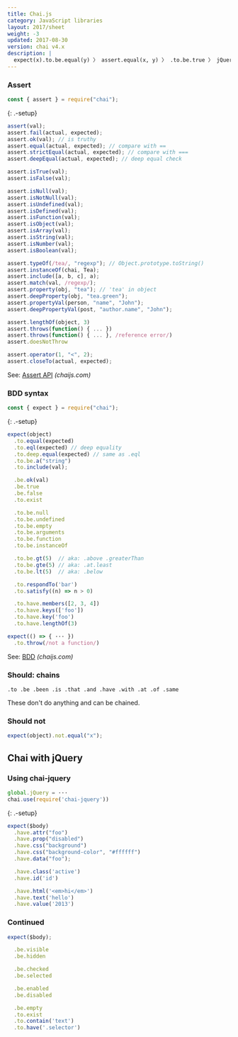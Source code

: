```yaml
---
title: Chai.js
category: JavaScript libraries
layout: 2017/sheet
weight: -3
updated: 2017-08-30
version: chai v4.x
description: |
  expect(x).to.be.equal(y) 〉 assert.equal(x, y) 〉 .to.be.true 〉 jQuery, assertions, TDD and BDD, and other Chai examples.
---
```


### Assert

```js
const { assert } = require("chai");
```

{: .-setup}

```js
assert(val);
assert.fail(actual, expected);
assert.ok(val); // is truthy
assert.equal(actual, expected); // compare with ==
assert.strictEqual(actual, expected); // compare with ===
assert.deepEqual(actual, expected); // deep equal check
```

```js
assert.isTrue(val);
assert.isFalse(val);
```

```js
assert.isNull(val);
assert.isNotNull(val);
assert.isUndefined(val);
assert.isDefined(val);
assert.isFunction(val);
assert.isObject(val);
assert.isArray(val);
assert.isString(val);
assert.isNumber(val);
assert.isBoolean(val);
```

```js
assert.typeOf(/tea/, "regexp"); // Object.prototype.toString()
assert.instanceOf(chai, Tea);
assert.include([a, b, c], a);
assert.match(val, /regexp/);
assert.property(obj, "tea"); // 'tea' in object
assert.deepProperty(obj, "tea.green");
assert.propertyVal(person, "name", "John");
assert.deepPropertyVal(post, "author.name", "John");
```

```js
assert.lengthOf(object, 3)
assert.throws(function() { ... })
assert.throws(function() { ... }, /reference error/)
assert.doesNotThrow
```

```js
assert.operator(1, "<", 2);
assert.closeTo(actual, expected);
```

See: [Assert API](http://chaijs.com/api/assert/) _(chaijs.com)_

### BDD syntax

```js
const { expect } = require("chai");
```

{: .-setup}

```js
expect(object)
  .to.equal(expected)
  .to.eql(expected) // deep equality
  .to.deep.equal(expected) // same as .eql
  .to.be.a("string")
  .to.include(val);
```

```js
  .be.ok(val)
  .be.true
  .be.false
  .to.exist
```

```js
  .to.be.null
  .to.be.undefined
  .to.be.empty
  .to.be.arguments
  .to.be.function
  .to.be.instanceOf
```

```js
  .to.be.gt(5)  // aka: .above .greaterThan
  .to.be.gte(5) // aka: .at.least
  .to.be.lt(5)  // aka: .below
```

```js
  .to.respondTo('bar')
  .to.satisfy((n) => n > 0)
```

```js
  .to.have.members([2, 3, 4])
  .to.have.keys(['foo'])
  .to.have.key('foo')
  .to.have.lengthOf(3)
```

```js
expect(() => { ··· })
  .to.throw(/not a function/)
```

See: [BDD](http://chaijs.com/api/bdd/) _(chaijs.com)_

### Should: chains

    .to .be .been .is .that .and .have .with .at .of .same

These don't do anything and can be chained.

### Should not

```js
expect(object).not.equal("x");
```

## Chai with jQuery

### Using chai-jquery

```js
global.jQuery = ···
chai.use(require('chai-jquery'))
```

{: .-setup}

```js
expect($body)
  .have.attr("foo")
  .have.prop("disabled")
  .have.css("background")
  .have.css("background-color", "#ffffff")
  .have.data("foo");
```

```js
  .have.class('active')
  .have.id('id')
```

```js
  .have.html('<em>hi</em>')
  .have.text('hello')
  .have.value('2013')
```

### Continued

```js
expect($body);
```

```js
  .be.visible
  .be.hidden
```

```js
  .be.checked
  .be.selected
```

```js
  .be.enabled
  .be.disabled
```

```js
  .be.empty
  .to.exist
  .to.contain('text')
  .to.have('.selector')
```
